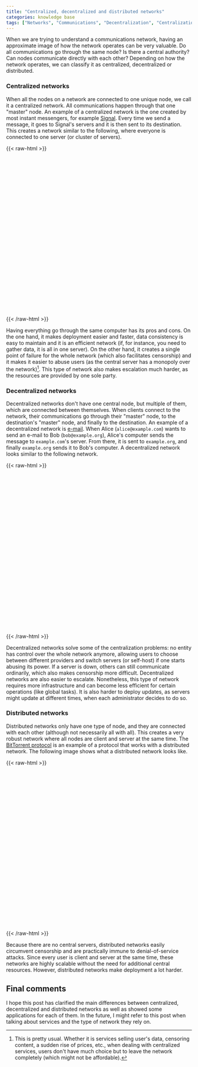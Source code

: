 ```yaml
---
title: "Centralized, decentralized and distributed networks"
categories: knowledge base
tags: ["Networks", "Communications", "Decentralization", "Centralization", "Distributed networks"]
---
```

When we are trying to understand a communications network, having an approximate image of how the network operates can be very valuable. Do all communications go through the same node? Is there a central authority? Can nodes communicate directly with each other? Depending on how the network operates, we can classify it as centralized, decentralized or distributed.

### Centralized networks

When all the nodes on a network are connected to one unique node, we call it a centralized network. All communications happen through that one "master" node. An example of a centralized network is the one created by most instant messengers, for example [Signal](https://signal.org/). Every time we send a message, it goes to Signal's servers and it is then sent to its destination. This creates a network similar to the following, where everyone is connected to one server (or cluster of servers).

{{< raw-html >}}
<p style="text-align: center"><svg class="basic-svg" viewBox="0 0 633.9 523.77"><use xlink:href="/img/blog/2020/03/types-of-networks/centralized-network.svg#l"></use></svg></p>
{{< /raw-html >}}

Having everything go through the same computer has its pros and cons. On the one hand, it makes deployment easier and faster, data consistency is easy to maintain and it is an efficient network (if, for instance, you need to gather data, it is all in one server). On the other hand, it creates a single point of failure for the whole network (which also facilitates censorship) and it makes it easier to abuse users (as the central server has a monopoly over the network)[^common]. This type of network also makes escalation much harder, as the resources are provided by one sole party.

[^common]: This is pretty usual. Whether it is services selling user's data, censoring content, a sudden rise of prices, etc., when dealing with centralized services, users don't have much choice but to leave the network completely (which might not be affordable).

### Decentralized networks

Decentralized networks don't have one central node, but multiple of them, which are connected between themselves. When clients connect to the network, their communications go through their "master" node, to the destination's "master" node, and finally to the destination. An example of a decentralized network is [e-mail](https://en.wikipedia.org/wiki/Email). When Alice (`alice@example.com`) wants to send an e-mail to Bob (`bob@example.org`), Alice's computer sends the message to `example.com`'s server. From there, it is sent to `example.org`, and finally `example.org` sends it to Bob's computer. A decentralized network looks similar to the following network.

{{< raw-html >}}
<p style="text-align: center"><svg class="basic-svg" viewBox="0 0 633.9 523.77"><use xlink:href="/img/blog/2020/03/types-of-networks/decentralized-network.svg#l"></use></svg></p>
{{< /raw-html >}}

Decentralized networks solve some of the centralization problems: no entity has control over the whole network anymore, allowing users to choose between different providers and switch servers (or self-host) if one starts abusing its power. If a server is down, others can still communicate ordinarily, which also makes censorship more difficult. Decentralized networks are also easier to escalate. Nonetheless, this type of network requires more infrastructure and can become less efficient for certain operations (like global tasks). It is also harder to deploy updates, as servers might update at different times, when each administrator decides to do so.

### Distributed networks

Distributed networks only have one type of node, and they are connected with each other (although not necessarily all with all). This creates a very robust network where all nodes are client and server at the same time. The [BitTorrent protocol](https://en.wikipedia.org/wiki/BitTorrent) is an example of a protocol that works with a distributed network. The following image shows what a distributed network looks like.

{{< raw-html >}}
<p style="text-align: center"><svg class="basic-svg" viewBox="0 0 633.9 523.77"><use xlink:href="/img/blog/2020/03/types-of-networks/distributed-network.svg#l"></use></svg></p>
{{< /raw-html >}}

Because there are no central servers, distributed networks easily circumvent censorship and are practically immune to denial-of-service attacks. Since every user is client and server at the same time, these networks are highly scalable without the need for additional central resources. However, distributed networks make deployment a lot harder.

## Final comments

I hope this post has clarified the main differences between centralized, decentralized and distributed networks as well as showed some applications for each of them. In the future, I might refer to this post when talking about services and the type of network they rely on.
